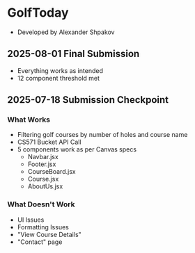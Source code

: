 # GolfToday
- Developed by Alexander Shpakov
## 2025-08-01 Final Submission
- Everything works as intended
- 12 component threshold met
## 2025-07-18 Submission Checkpoint
### What Works
- Filtering golf courses by number of holes and course name
- CS571 Bucket API Call
- 5 components work as per Canvas specs
  - Navbar.jsx
  - Footer.jsx
  - CourseBoard.jsx
  - Course.jsx
  - AboutUs.jsx
### What Doesn't Work
- UI Issues 
- Formatting Issues
- "View Course Details"
- "Contact" page
